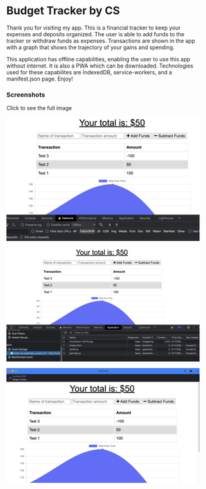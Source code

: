 # Budget Tracker by CS

Thank you for visiting my app. This is a financial tracker to keep your expenses and deposits organized. The user is able to add funds to the tracker or withdraw funds as expenses. Transactions are shown in the app with a graph that shows the trajectory of your gains and spending.

This application has offline capabilities, enabling the user to use this app without internet. It is also a PWA which can be downloaded. Technologies used for these capabilites are IndexedDB, service-workers, and a manifest.json page. Enjoy!


### Screenshots
Click to see the full image

![Screenshot 1](/screenshots/screenshot-1.jpeg)

![Screenshot 2](/screenshots/screenshot-2.jpeg)

![Screenshot 3](/screenshots/screenshot-3.jpeg)
